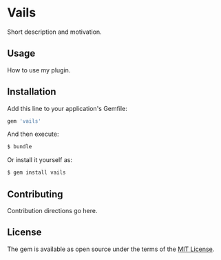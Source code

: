 # Vails
Short description and motivation.

## Usage
How to use my plugin.

## Installation
Add this line to your application's Gemfile:

```ruby
gem 'vails'
```

And then execute:
```bash
$ bundle
```

Or install it yourself as:
```bash
$ gem install vails
```

## Contributing
Contribution directions go here.

## License
The gem is available as open source under the terms of the [MIT License](https://opensource.org/licenses/MIT).
